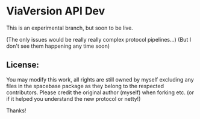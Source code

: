 # ViaVersion API Dev


This is an experimental branch, but soon to be live.

(The only issues would be really really complex protocol pipelines...) 
(But I don't see them happening any time soon)

License:
--------

You may modify this work, all rights are still owned by myself excluding any files in the spacebase package as they belong to the respected contributors. Please credit the original author (myself) when forking etc. (or if it helped you understand the new protocol or netty!)


Thanks!

